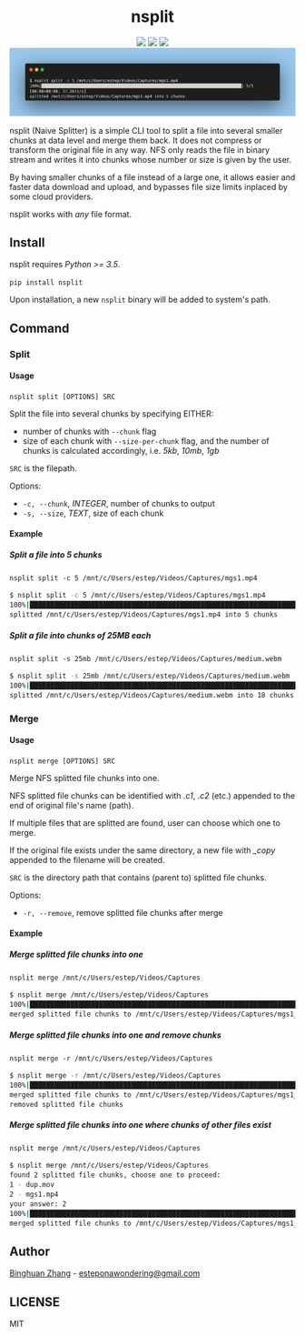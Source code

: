 <div align=center>
  <h1>nsplit</h1>
  <img src="https://img.shields.io/badge/nsplit-0.3.*-blue"/>
  <img src="https://img.shields.io/badge/python->=3.5-blueviolet"/>
  <img src="https://img.shields.io/badge/click-7.0-brightgreen"/>
  <img src="./assets/banner.png">
</div>

nsplit (Naive Splitter) is a simple CLI tool to split a file into several smaller chunks at data level and merge them back. It does not compress or transform the original file in any way. NFS only reads the file in binary stream and writes it into chunks whose number or size is given by the user.

By having smaller chunks of a file instead of a large one, it allows easier and faster data download and upload, and bypasses file size limits inplaced by some cloud providers.

nsplit works with *any* file format.

## Install

nsplit requires *Python >= 3.5*.

`pip install nsplit`

Upon installation, a new `nsplit` binary will be added to system's path.

## Command

### Split

#### Usage

`nsplit split [OPTIONS] SRC`

Split the file into several chunks by specifying EITHER:
- number of chunks with `--chunk` flag
- size of each chunk with `--size-per-chunk` flag, and the number of chunks is calculated accordingly, i.e. *5kb*, *10mb*, *1gb*

`SRC` is the filepath.

Options:
- `-c, --chunk`, *INTEGER*, number of chunks to output
- `-s, --size`, *TEXT*, size of each chunk

#### Example

##### Split a file into 5 chunks

`nsplit split -c 5 /mnt/c/Users/estep/Videos/Captures/mgs1.mp4`

```bash
$ nsplit split -c 5 /mnt/c/Users/estep/Videos/Captures/mgs1.mp4
100%|█████████████████████████████████████████████████████████████████████████████████████| 5/5 [00:00<00:00, 37.28it/s]
splitted /mnt/c/Users/estep/Videos/Captures/mgs1.mp4 into 5 chunks
```

##### Split a file into chunks of 25MB each

`nsplit split -s 25mb /mnt/c/Users/estep/Videos/Captures/medium.webm`

```bash
$ nsplit split -s 25mb /mnt/c/Users/estep/Videos/Captures/medium.webm
100%|███████████████████████████████████████████████████████████████████████████████████| 18/18 [00:08<00:00,  2.00it/s]
splitted /mnt/c/Users/estep/Videos/Captures/medium.webm into 18 chunks
```

### Merge

#### Usage

`nsplit merge [OPTIONS] SRC`

Merge NFS splitted file chunks into one.

NFS splitted file chunks can be identified with *.c1*, *.c2* (etc.) appended to the end of original file's name (path).

If multiple files that are splitted are found, user can choose which one to merge.

If the original file exists under the same directory, a new file with *_copy* appended to the filename will be created.

`SRC` is the directory path that contains (parent to) splitted file chunks.

Options:
- `-r, --remove`, remove splitted file chunks after merge

#### Example

##### Merge splitted file chunks into one

`nsplit merge /mnt/c/Users/estep/Videos/Captures`

```bash
$ nsplit merge /mnt/c/Users/estep/Videos/Captures
100%|█████████████████████████████████████████████████████████████████████████████████████| 5/5 [00:00<00:00, 50.87it/s]
merged splitted file chunks to /mnt/c/Users/estep/Videos/Captures/mgs1_copy.mp4
```
##### Merge splitted file chunks into one and remove chunks

`nsplit merge -r /mnt/c/Users/estep/Videos/Captures`

```bash
$ nsplit merge -r /mnt/c/Users/estep/Videos/Captures
100%|█████████████████████████████████████████████████████████████████████████████████████| 5/5 [00:00<00:00, 49.96it/s]
merged splitted file chunks to /mnt/c/Users/estep/Videos/Captures/mgs1_copy.mp4
removed splitted file chunks
```

##### Merge splitted file chunks into one where chunks of other files exist

`nsplit merge /mnt/c/Users/estep/Videos/Captures`

```bash
$ nsplit merge /mnt/c/Users/estep/Videos/Captures
found 2 splitted file chunks, choose one to proceed:
1 - dup.mov
2 - mgs1.mp4
your answer: 2
100%|█████████████████████████████████████████████████████████████████████████████████████| 5/5 [00:00<00:00, 47.95it/s]
merged splitted file chunks to /mnt/c/Users/estep/Videos/Captures/mgs1_copy.mp4
```

## Author

[Binghuan Zhang](https://github.com/estepona) - esteponawondering@gmail.com

## LICENSE

MIT
